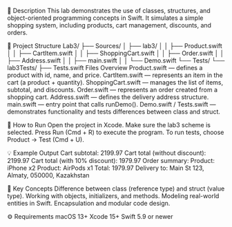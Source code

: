 📘 Description
This lab demonstrates the use of classes, structures, and object-oriented programming concepts in Swift.
It simulates a simple shopping system, including products, cart management, discounts, and orders.

🧩 Project Structure
Lab3/
├── Sources/
│   ├── lab3/
│   │   ├── Product.swift
│   │   ├── CartItem.swift
│   │   ├── ShoppingCart.swift
│   │   ├── Order.swift
│   │   ├── Address.swift
│   │   ├── main.swift
│   │   └── Demo.swift
└── Tests/
    └── lab3Tests/
        ├── Tests.swift
Files Overview
Product.swift — defines a product with id, name, and price.
CartItem.swift — represents an item in the cart (a product + quantity).
ShoppingCart.swift — manages the list of items, subtotal, and discounts.
Order.swift — represents an order created from a shopping cart.
Address.swift — defines the delivery address structure.
main.swift — entry point that calls runDemo().
Demo.swift / Tests.swift — demonstrates functionality and tests differences between class and struct.

🚀 How to Run
Open the project in Xcode.
Make sure the lab3 scheme is selected.
Press Run (Cmd + R) to execute the program.
To run tests, choose Product → Test (Cmd + U).


💡 Example Output
Cart subtotal: 2199.97
Cart total (without discount): 2199.97
Cart total (with 10% discount): 1979.97
Order summary:
Product: iPhone x2
Product: AirPods x1
Total: 1979.97
Delivery to: Main St 123, Almaty, 050000, Kazakhstan


🧠 Key Concepts
Difference between class (reference type) and struct (value type).
Working with objects, initializers, and methods.
Modeling real-world entities in Swift.
Encapsulation and modular code design.


⚙️ Requirements
macOS 13+
Xcode 15+
Swift 5.9 or newer

